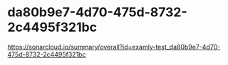 # da80b9e7-4d70-475d-8732-2c4495f321bc
https://sonarcloud.io/summary/overall?id=examly-test_da80b9e7-4d70-475d-8732-2c4495f321bc
